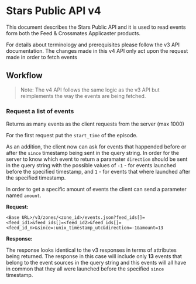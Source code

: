 Stars Public API v4
=======================================

This document describes the Stars Public API and it is used to read events
form both the Feed & Crossmates Applicaster products.

For details about terminology and prerequisites please follow the v3 API documentation.
The changes made in this v4 API only act upon the request made in order to fetch events

## Workflow

> Note: The v4 API follows the same logic as the v3 API but reimplements the way the events are being fetched.


### Request a list of events
Returns as many events as the client requests from the server (max 1000)

For the first request put the `start_time` of the episode.

As an addition, the client now can ask for events that happended before or after the `since` timestamp being sent in the query string. In order for the server to know which event to return a paramater `direction` should be sent in the query string with the possible values of `-1` - for events launched before the specified timestamp, and `1` - for events that where launched after the specified timestamp.

In order to get a specific amount of events the client can send a parameter named `amount`.

**Request:**
```
<Base URL>/v3/zones/<zone_id>/events.json?feed_ids[]=<feed_id1>&feed_ids[]=<feed_id2>&feed_ids[]=<feed_id_n>&since=:unix_timestamp_utc&direction=-1&amount=13
```

**Response:**

The response looks identical to the v3 responses in terms of attributes being returned. The response in this case will include only **13** events that belong to the event sources in the query string and this events will all have in common that they all were launched before the specified `since` timestamp.

